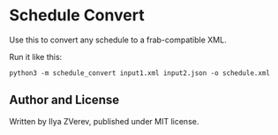 # Schedule Convert

Use this to convert any schedule to a frab-compatible XML.

Run it like this:

    python3 -m schedule_convert input1.xml input2.json -o schedule.xml

## Author and License

Written by Ilya ZVerev, published under MIT license.
